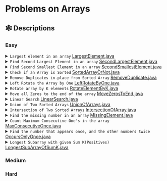 # <a name="description">Problems on Arrays</a>
## <a name="description">🕸️ Descriptions</a>

### <a name="easy">Easy</a>

<details>
<summary>
  <code>Largest element in an array</code>
  <a target="_blank" href="https://github.com/VishwasPrabhu18/Java-Coding/blob/main/Problems_On_Arrays/Easy/LargestElement.java">LargestElement.java</a>
</summary>

```
Problem Statement: Given an array, we have to find the largest element in the array.
Example 1:
   Input: arr[] = {2,5,1,3,0};
   Output: 5
   Explanation: 5 is the largest element in the array. 

Example2: 
   Input: arr[] = {8,10,5,7,9};
   Output: 10
   Explanation: 10 is the largest element in the array.
```
</details>

<details>
<summary>
  <code>Find Second Largest Element in an array</code>
  <a target="_blank" href="https://github.com/VishwasPrabhu18/Java-Coding/blob/main/Problems_On_Arrays/Easy/SecondLargestElement.java">SecondLargestElement.java</a>
</summary>

```
Problem Statement: Given an array, find the second largest element in the array. Print ‘-1’ in the event that either of them doesn’t exist.

Example 1:
   Input: [1,2,4,7,7,5]
   Output: Second Largest : 5

Example 2:
   Input: [1]
   Output:	Second Largest : -1
```
</details>

<details>
<summary>
  <code>Find Second Smallest Element in an array</code>
  <a target="_blank" href="https://github.com/VishwasPrabhu18/Java-Coding/blob/main/Problems_On_Arrays/Easy/SecondSmallestElement.java">SecondSmallestElement.java</a>
</summary>

```
Problem Statement: Given an array, find the second smallest element in the array. Print ‘-1’ in the event that either of them doesn’t exist.

Example 1:
   Input: [1,2,4,7,7,5]
   Output: Second Smallest : 2

Example 2:
   Input: [1]
   Output:	Second Smallest : -1
```
</details>

<details>
<summary>
  <code>Check if an Array is Sorted</code>
  <a target="_blank" href="https://github.com/VishwasPrabhu18/Java-Coding/blob/main/Problems_On_Arrays/Easy/SortedArrayOrNot.java">SortedArrayOrNot.java</a>
</summary>

```
Problem Statement: Given an array of size n, write a program to check if the given array is sorted in (ascending / Increasing / Non-decreasing) order or not. If the array is sorted then return True, Else return False.

Note: Two consecutive equal values are considered to be sorted.

Example 1:
   Input: N = 5, array[] = {1,2,3,4,5}
   Output: True.

Example 2
   Input: N = 5, array[] = {5,4,6,7,8}
   Output: False.
```
</details>

<details>
<summary>
  <code>Remove Duplicates in-place from Sorted Array</code>
  <a target="_blank" href="https://github.com/VishwasPrabhu18/Java-Coding/blob/main/Problems_On_Arrays/Easy/RemoveDuplicate.java">RemoveDuplicate.java</a>
</summary>

```
Problem Statement: Given an integer array sorted in non-decreasing order, remove the duplicates in place such that each unique element appears only once. The relative order of the elements should be kept the same.

If there are k elements after removing the duplicates, then the first k elements of the array should hold the final result. It does not matter what you leave beyond the first k elements.

Note: Return k after placing the final result in the first k slots of the array.

Example 1: 
   Input: arr[1,1,2,2,2,3,3]
   Output: arr[1,2,3,_,_,_,_]

Example 2: 
   Input: arr[1,1,1,2,2,3,3,3,3,4,4]
   Output: arr[1,2,3,4,_,_,_,_,_,_,_]
```
</details>

<details>
<summary>
  <code>Left Rotate the Array by One</code>
  <a target="_blank" href="https://github.com/VishwasPrabhu18/Java-Coding/blob/main/Problems_On_Arrays/Easy/LeftRotateByOne.java">LeftRotateByOne.java</a>
</summary>

```
Problem Statement: Given an array of N integers, left rotate the array by one place.

Example 1:
   Input: N = 5, array[] = {1,2,3,4,5}
   Output: 2,3,4,5,1

Example 2:
   Input: N = 1, array[] = {3}
   Output: 3
```
</details>

<details>
<summary>
  <code>Rotate array by K elements</code>
  <a target="_blank" href="https://github.com/VishwasPrabhu18/Java-Coding/blob/main/Problems_On_Arrays/Easy/RotateElementByK.java">RotateElementByK.java</a>
</summary>

```
Problem Statement: Given an array of integers, rotating array of elements by k elements either left or right.

Example 1:
   Input: N = 7, array[] = {1,2,3,4,5,6,7} , k=2 , right
   Output: 6 7 1 2 3 4 5

Example 2:
   Input: N = 6, array[] = {3,7,8,9,10,11} , k=3 , left 
   Output: 9 10 11 3 7 8
```
</details>

<details>
<summary>
  <code>Move all Zeros to the end of the array</code>
  <a target="_blank" href="https://github.com/VishwasPrabhu18/Java-Coding/blob/main/Problems_On_Arrays/Easy/MoveZerosToEnd.java">MoveZerosToEnd.java</a>
</summary>

```
Problem Statement: You are given an array of integers, your task is to move all the zeros in the
    array to the end of the array and move non-negative integers to the front by maintaining their order.

Example 1:
   Input: 1 ,0 ,2 ,3 ,0 ,4 ,0 ,1
   Output: 1 ,2 ,3 ,4 ,1 ,0 ,0 ,0

Example 2:
   Input: 1,2,0,1,0,4,0
   Output: 1,2,1,4,0,0,0
```
</details>

<details>
<summary>
  <code>Linear Search</code>
  <a target="_blank" href="https://github.com/VishwasPrabhu18/Java-Coding/blob/main/Problems_On_Arrays/Easy/LinearSearch.java">LinearSearch.java</a>
</summary>

```
Problem Statement: Given an array, and an element num the task is to find if num is present
   in the given array or not. If present print the index of the element or print -1.

Example 1:
   Input: arr[]= 1 2 3 4 5, num = 3
   Output: 2

Example 2:
   Input: arr[]= 5 4 3 2 1, num = 5
   Output: 0
```
</details>

<details>
<summary>
  <code>Union of Two Sorted Arrays</code>
  <a target="_blank" href="https://github.com/VishwasPrabhu18/Java-Coding/blob/main/Problems_On_Arrays/Easy/UnionOfArrays.java">UnionOfArrays.java</a>
</summary>

```
Problem Statement: Given two sorted arrays, arr1, and arr2 of size n and m. Find the union of
    two sorted arrays.
The union of two arrays can be defined as the common and distinct elements in the two arrays.
NOTE: Elements in the union should be in ascending order.

Example 1:
   Input: n = 5,m = 5.
         arr1[] = {1,2,3,4,5}  
         arr2[] = {2,3,4,4,5}
   Output: {1,2,3,4,5}

Example 2:
   Input: n = 10,m = 7.
         arr1[] = {1,2,3,4,5,6,7,8,9,10}
         arr2[] = {2,3,4,4,5,11,12}
   Output: {1,2,3,4,5,6,7,8,9,10,11,12}
```
</details>

<details>
<summary>
  <code>Intersection of Two Sorted Arrays</code>
  <a target="_blank" href="https://github.com/VishwasPrabhu18/Java-Coding/blob/main/Problems_On_Arrays/Easy/IntersectionOfArray.java">IntersectionOfArray.java</a>
</summary>

```
Problem Statement: Given two sorted arrays, arr1, and arr2 of size n and m. Find the intersection of
    two sorted arrays.
The intersection of two arrays can be defined as the common elements in the two arrays.
NOTE: Elements in the intersection should be in ascending order.

Example 1:
   Input: n = 5,m = 5.
         arr1[] = {1,2,3,4,5}  
         arr2[] = {2,3,4,4,5}
   Output: {2,3,4,5}

Example 2:
   Input: n = 10,m = 7.
         arr1[] = {1,2,3,4,5,6,7,8,9,10}
         arr2[] = {2,3,4,4,5,11,12}
   Output: {2,3,4,5}
```
</details>

<details>
<summary>
  <code>Find the missing number in an array</code>
  <a target="_blank" href="https://github.com/VishwasPrabhu18/Java-Coding/blob/main/Problems_On_Arrays/Easy/MissingElement.java">MissingElement.java</a>
</summary>

```
Problem Statement: Given an integer N and an array of size N-1 containing N-1 numbers between 1 to N. 
 Find the number(between 1 to N), that is not present in the given array.

Example 1:
   Input Format: N = 5, array[] = {1,2,4,5}
   Result: 3

Example 2:
   Input Format: N = 3, array[] = {1,3}
   Result: 2
```
</details>

<details>
<summary>
  <code>Count Maximum Consecutive One's in the array</code>
  <a target="_blank" href="https://github.com/VishwasPrabhu18/Java-Coding/blob/main/Problems_On_Arrays/Easy/MaxConsecutiveOnce.java">MaxConsecutiveOnce.java</a>
</summary>

```
Problem Statement: Given an array that contains only 1 and 0 return the count of maximum consecutive ones in the array.

Example 1:
   Input: prices = {1, 1, 0, 1, 1, 1}
   Output: 3

Example 2:
   Input: prices = {1, 0, 1, 1, 0, 1} 
   Output: 2
```
</details>

<details>
<summary>
  <code>Find the number that appears once, and the other numbers twice</code>
  <a target="_blank" href="https://github.com/VishwasPrabhu18/Java-Coding/blob/main/Problems_On_Arrays/Easy/OccursOnlyOnce.java">OccursOnlyOnce.java</a>
</summary>

```
Problem Statement: Given a non-empty array of integers arr, every element appears twice except for one. Find that single one.

Example 1:
   Input Format: arr[] = {2,2,1}
   Result: 1

Example 2:
   Input Format: arr[] = {4,1,2,1,2}
   Result: 4
```
</details>

<details>
<summary>
  <code>Longest Subarray with given Sum K(Positives)</code>
  <a target="_blank" href="https://github.com/VishwasPrabhu18/Java-Coding/blob/main/Problems_On_Arrays/Easy/LongestSubArrayOfSumK.java">LongestSubArrayOfSumK.java</a>
</summary>

```
Problem Statement: Given an array and a sum k, we need to print the length of the longest subarray
 that sums to k.

Example 1:
   Input Format: N = 3, k = 5, array[] = {2,3,5}
   Result: 2

Example 2:
   Input Format: N = 5, k = 10, array[] = {2,3,5,1,9}
   Result: 3
```
</details>


### <a name="medium">Medium</a>
### <a name="hard">Hard</a>